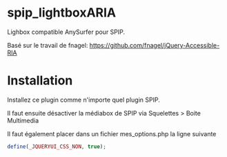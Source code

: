 spip_lightboxARIA
=================

Lighbox compatible AnySurfer pour SPIP.

Basé sur le travail de fnagel: https://github.com/fnagel/jQuery-Accessible-RIA

Installation
================

Installez ce plugin comme n'importe quel plugin SPIP.

Il faut ensuite désactiver la médiabox de SPIP via Squelettes > Boite Multimedia

Il faut également placer dans un fichier mes_options.php la ligne suivante

```php
define(_JQUERYUI_CSS_NON, true);
```
